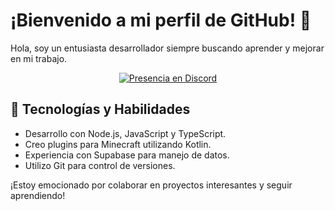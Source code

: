 # ¡Bienvenido a mi perfil de GitHub! 👋

Hola, soy un entusiasta desarrollador siempre buscando aprender y mejorar en mi trabajo.

<div align="center">
  <a href="https://discord.com/users/624712119098802198">
    <img src="https://lanyard.cnrad.dev/api/624712119098802198" alt="Presencia en Discord"/>
  </a>
</div>

## 🚀 Tecnologías y Habilidades
- Desarrollo con Node.js, JavaScript y TypeScript.
- Creo plugins para Minecraft utilizando Kotlin.
- Experiencia con Supabase para manejo de datos.
- Utilizo Git para control de versiones.

¡Estoy emocionado por colaborar en proyectos interesantes y seguir aprendiendo!
